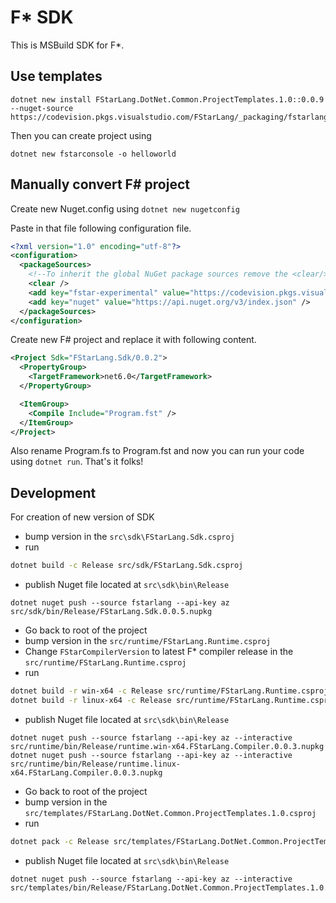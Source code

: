 # F* SDK

This is MSBuild SDK for F*.


## Use templates

```shell
dotnet new install FStarLang.DotNet.Common.ProjectTemplates.1.0::0.0.9 --nuget-source https://codevision.pkgs.visualstudio.com/FStarLang/_packaging/fstarlang/nuget/v3/index.json
```

Then you can create project using
```shell
dotnet new fstarconsole -o helloworld
```

## Manually convert F# project

Create new Nuget.config using `dotnet new nugetconfig`

Paste in that file following configuration file.
```xml
<?xml version="1.0" encoding="utf-8"?>
<configuration>
  <packageSources>
    <!--To inherit the global NuGet package sources remove the <clear/> line below -->
    <clear />
    <add key="fstar-experimental" value="https://codevision.pkgs.visualstudio.com/FStarLang/_packaging/fstarlang/nuget/v3/index.json" />
    <add key="nuget" value="https://api.nuget.org/v3/index.json" />
  </packageSources>
</configuration>
```

Create new F# project and replace it with following content.

```xml
<Project Sdk="FStarLang.Sdk/0.0.2">
  <PropertyGroup>
    <TargetFramework>net6.0</TargetFramework>
  </PropertyGroup>

  <ItemGroup>
    <Compile Include="Program.fst" />
  </ItemGroup>
</Project>
```
Also rename Program.fs to Program.fst and now you can run your code using `dotnet run`. That's it folks!

## Development

For creation of new version of SDK
- bump version in the `src\sdk\FStarLang.Sdk.csproj`
- run 
```sh
dotnet build -c Release src/sdk/FStarLang.Sdk.csproj
```
- publish Nuget file located at `src\sdk\bin\Release`
```
dotnet nuget push --source fstarlang --api-key az src/sdk/bin/Release/FStarLang.Sdk.0.0.5.nupkg
```
- Go back to root of the project
- bump version in the `src/runtime/FStarLang.Runtime.csproj`
- Change `FStarCompilerVersion` to latest F* compiler release in the `src/runtime/FStarLang.Runtime.csproj`
- run
```sh
dotnet build -r win-x64 -c Release src/runtime/FStarLang.Runtime.csproj
dotnet build -r linux-x64 -c Release src/runtime/FStarLang.Runtime.csproj
```
- publish Nuget file located at `src\sdk\bin\Release`
```
dotnet nuget push --source fstarlang --api-key az --interactive src/runtime/bin/Release/runtime.win-x64.FStarLang.Compiler.0.0.3.nupkg
dotnet nuget push --source fstarlang --api-key az --interactive src/runtime/bin/Release/runtime.linux-x64.FStarLang.Compiler.0.0.3.nupkg
```
- Go back to root of the project
- bump version in the `src/templates/FStarLang.DotNet.Common.ProjectTemplates.1.0.csproj`
- run
```sh
dotnet pack -c Release src/templates/FStarLang.DotNet.Common.ProjectTemplates.1.0.csproj
```
- publish Nuget file located at `src\sdk\bin\Release`
```
dotnet nuget push --source fstarlang --api-key az --interactive src/templates/bin/Release/FStarLang.DotNet.Common.ProjectTemplates.1.0.0.0.5```
